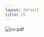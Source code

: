 ```yaml
---
layout: default
title: CV
---
```


![cv-pdf](https://manyawadhwa.github.io/cv/images/manya_wadhwa_resume-1.png)
